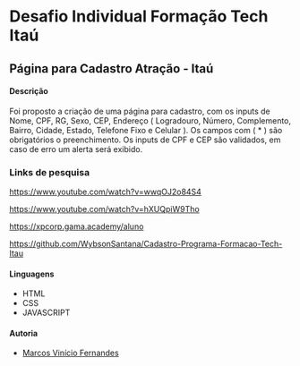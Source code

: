 # Desafio Individual Formação Tech Itaú
## Página para Cadastro Atração - Itaú
#### Descrição

Foi proposto a criação de uma página para cadastro, com os inputs de Nome, CPF, RG, Sexo, CEP, Endereço ( Logradouro, Número, Complemento, Bairro, Cidade, Estado, Telefone Fixo e Celular ). Os campos com ( * ) são obrigatórios o preenchimento. Os inputs de CPF e CEP são validados, em caso de erro um alerta será exibido. 

### Links de pesquisa

  https://www.youtube.com/watch?v=wwqOJ2o84S4

  https://www.youtube.com/watch?v=hXUQpiW9Tho

  https://xpcorp.gama.academy/aluno

  https://github.com/WybsonSantana/Cadastro-Programa-Formacao-Tech-Itau

#### Linguagens

- HTML
- CSS
- JAVASCRIPT

#### Autoria

- [Marcos Vinício Fernandes](https://github.com/marcosviniciohd)

  

  
  
  
